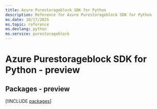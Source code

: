 ```yaml
---
title: Azure Purestorageblock SDK for Python
description: Reference for Azure Purestorageblock SDK for Python
ms.date: 10/17/2025
ms.topic: reference
ms.devlang: python
ms.service: purestorageblock
---
```

# Azure Purestorageblock SDK for Python - preview
## Packages - preview
[!INCLUDE [packages](purestorageblock-index.md)]